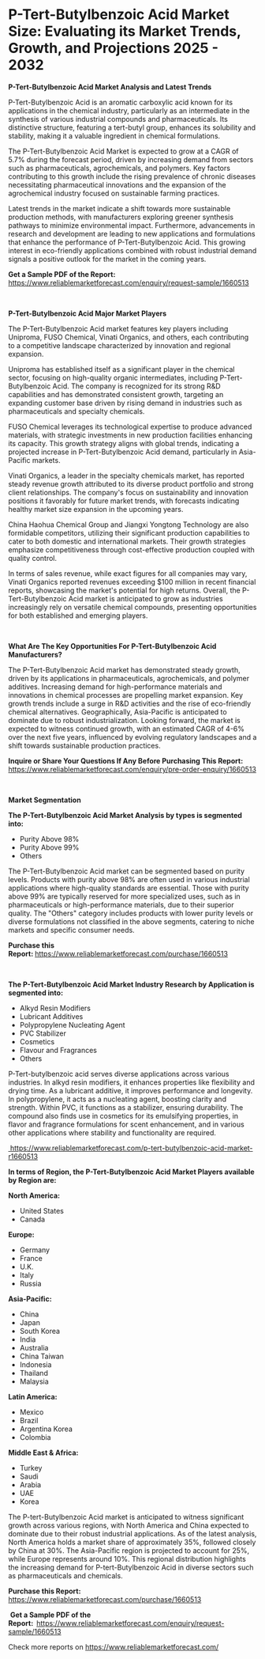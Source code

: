 <p><h1>P-Tert-Butylbenzoic Acid Market Size: Evaluating its Market Trends, Growth, and Projections 2025 - 2032</h1></p><p><strong>P-Tert-Butylbenzoic Acid Market Analysis and Latest Trends</strong></p>
<p><p>P-Tert-Butylbenzoic Acid is an aromatic carboxylic acid known for its applications in the chemical industry, particularly as an intermediate in the synthesis of various industrial compounds and pharmaceuticals. Its distinctive structure, featuring a tert-butyl group, enhances its solubility and stability, making it a valuable ingredient in chemical formulations.</p><p>The P-Tert-Butylbenzoic Acid Market is expected to grow at a CAGR of 5.7% during the forecast period, driven by increasing demand from sectors such as pharmaceuticals, agrochemicals, and polymers. Key factors contributing to this growth include the rising prevalence of chronic diseases necessitating pharmaceutical innovations and the expansion of the agrochemical industry focused on sustainable farming practices.</p><p>Latest trends in the market indicate a shift towards more sustainable production methods, with manufacturers exploring greener synthesis pathways to minimize environmental impact. Furthermore, advancements in research and development are leading to new applications and formulations that enhance the performance of P-Tert-Butylbenzoic Acid. This growing interest in eco-friendly applications combined with robust industrial demand signals a positive outlook for the market in the coming years.</p></p>
<p><strong>Get a Sample PDF of the Report:&nbsp;</strong> <a href="https://www.reliablemarketforecast.com/enquiry/request-sample/1660513?utm_campaign=2929&utm_medium=2&utm_source=Github&utm_content=ia&utm_term=29032025&utm_id=p-tert-butylbenzoic-acid">https://www.reliablemarketforecast.com/enquiry/request-sample/1660513</a></p>
<p>&nbsp;</p>
<p><strong>P-Tert-Butylbenzoic Acid Major Market Players</strong></p>
<p><p>The P-Tert-Butylbenzoic Acid market features key players including Uniproma, FUSO Chemical, Vinati Organics, and others, each contributing to a competitive landscape characterized by innovation and regional expansion.</p><p>Uniproma has established itself as a significant player in the chemical sector, focusing on high-quality organic intermediates, including P-Tert-Butylbenzoic Acid. The company is recognized for its strong R&D capabilities and has demonstrated consistent growth, targeting an expanding customer base driven by rising demand in industries such as pharmaceuticals and specialty chemicals.</p><p>FUSO Chemical leverages its technological expertise to produce advanced materials, with strategic investments in new production facilities enhancing its capacity. This growth strategy aligns with global trends, indicating a projected increase in P-Tert-Butylbenzoic Acid demand, particularly in Asia-Pacific markets.</p><p>Vinati Organics, a leader in the specialty chemicals market, has reported steady revenue growth attributed to its diverse product portfolio and strong client relationships. The company's focus on sustainability and innovation positions it favorably for future market trends, with forecasts indicating healthy market size expansion in the upcoming years.</p><p>China Haohua Chemical Group and Jiangxi Yongtong Technology are also formidable competitors, utilizing their significant production capabilities to cater to both domestic and international markets. Their growth strategies emphasize competitiveness through cost-effective production coupled with quality control.</p><p>In terms of sales revenue, while exact figures for all companies may vary, Vinati Organics reported revenues exceeding $100 million in recent financial reports, showcasing the market's potential for high returns. Overall, the P-Tert-Butylbenzoic Acid market is anticipated to grow as industries increasingly rely on versatile chemical compounds, presenting opportunities for both established and emerging players.</p></p>
<p>&nbsp;</p>
<p><strong>What Are The Key Opportunities For P-Tert-Butylbenzoic Acid Manufacturers?</strong></p>
<p><p>The P-Tert-Butylbenzoic Acid market has demonstrated steady growth, driven by its applications in pharmaceuticals, agrochemicals, and polymer additives. Increasing demand for high-performance materials and innovations in chemical processes are propelling market expansion. Key growth trends include a surge in R&D activities and the rise of eco-friendly chemical alternatives. Geographically, Asia-Pacific is anticipated to dominate due to robust industrialization. Looking forward, the market is expected to witness continued growth, with an estimated CAGR of 4-6% over the next five years, influenced by evolving regulatory landscapes and a shift towards sustainable production practices.</p></p>
<p><strong>Inquire or Share Your Questions If Any Before Purchasing This Report:</strong> <a href="https://www.reliablemarketforecast.com/enquiry/pre-order-enquiry/1660513?utm_campaign=2929&utm_medium=2&utm_source=Github&utm_content=ia&utm_term=29032025&utm_id=p-tert-butylbenzoic-acid">https://www.reliablemarketforecast.com/enquiry/pre-order-enquiry/1660513</a></p>
<p>&nbsp;</p>
<p><strong>Market Segmentation</strong></p>
<p><strong>The P-Tert-Butylbenzoic Acid Market Analysis by types is segmented into:</strong></p>
<p><ul><li>Purity Above 98%</li><li>Purity Above 99%</li><li>Others</li></ul></p>
<p><p>The P-Tert-Butylbenzoic Acid market can be segmented based on purity levels. Products with purity above 98% are often used in various industrial applications where high-quality standards are essential. Those with purity above 99% are typically reserved for more specialized uses, such as in pharmaceuticals or high-performance materials, due to their superior quality. The "Others" category includes products with lower purity levels or diverse formulations not classified in the above segments, catering to niche markets and specific consumer needs.</p></p>
<p><strong>Purchase this Report:&nbsp;</strong><a href="https://www.reliablemarketforecast.com/purchase/1660513?utm_campaign=2929&utm_medium=2&utm_source=Github&utm_content=ia&utm_term=29032025&utm_id=p-tert-butylbenzoic-acid">https://www.reliablemarketforecast.com/purchase/1660513</a></p>
<p>&nbsp;</p>
<p><strong>The P-Tert-Butylbenzoic Acid Market Industry Research by Application is segmented into:</strong></p>
<p><ul><li>Alkyd Resin Modifiers</li><li>Lubricant Additives</li><li>Polypropylene Nucleating Agent</li><li>PVC Stabilizer</li><li>Cosmetics</li><li>Flavour and Fragrances</li><li>Others</li></ul></p>
<p><p>P-Tert-butylbenzoic acid serves diverse applications across various industries. In alkyd resin modifiers, it enhances properties like flexibility and drying time. As a lubricant additive, it improves performance and longevity. In polypropylene, it acts as a nucleating agent, boosting clarity and strength. Within PVC, it functions as a stabilizer, ensuring durability. The compound also finds use in cosmetics for its emulsifying properties, in flavor and fragrance formulations for scent enhancement, and in various other applications where stability and functionality are required.</p></p>
<p><a href="https://www.reliablemarketforecast.com/p-tert-butylbenzoic-acid-market-r1660513?utm_campaign=2929&utm_medium=2&utm_source=Github&utm_content=ia&utm_term=29032025&utm_id=p-tert-butylbenzoic-acid">&nbsp;https://www.reliablemarketforecast.com/p-tert-butylbenzoic-acid-market-r1660513</a></p>
<p><strong>In terms of Region, the P-Tert-Butylbenzoic Acid Market Players available by Region are:</strong></p>
<p>
    <p> <strong> North America: </strong>
        <ul>
            <li>United States</li>
            <li>Canada</li>
        </ul>
        </p> 
    <p> <strong> Europe: </strong>
        <ul>
            <li>Germany</li>
            <li>France</li>
            <li>U.K.</li>
            <li>Italy</li>
            <li>Russia</li>
        </ul>
        </p> 
    <p> <strong> Asia-Pacific: </strong>
        <ul>
            <li>China</li>
            <li>Japan</li>
            <li>South Korea</li>
            <li>India</li>
            <li>Australia</li>
            <li>China Taiwan</li>
            <li>Indonesia</li>
            <li>Thailand</li>
            <li>Malaysia</li>
        </ul>
        </p> 
    <p> <strong> Latin America: </strong>
        <ul>
            <li>Mexico</li>
            <li>Brazil</li>
            <li>Argentina Korea</li>
            <li>Colombia</li>
        </ul>
        </p> 
    <p> <strong> Middle East & Africa: </strong>
        <ul>
            <li>Turkey</li>
            <li>Saudi</li>
            <li>Arabia</li>
            <li>UAE</li>
            <li>Korea</li>
        </ul>
    </p>
    </p>
<p><p>The P-tert-Butylbenzoic Acid market is anticipated to witness significant growth across various regions, with North America and China expected to dominate due to their robust industrial applications. As of the latest analysis, North America holds a market share of approximately 35%, followed closely by China at 30%. The Asia-Pacific region is projected to account for 25%, while Europe represents around 10%. This regional distribution highlights the increasing demand for P-tert-Butylbenzoic Acid in diverse sectors such as pharmaceuticals and chemicals.</p></p>
<p><strong>Purchase this Report: </strong><a href="https://www.reliablemarketforecast.com/purchase/1660513?utm_campaign=2929&utm_medium=2&utm_source=Github&utm_content=ia&utm_term=29032025&utm_id=p-tert-butylbenzoic-acid">https://www.reliablemarketforecast.com/purchase/1660513</a></p>
<p>&nbsp;<strong>Get a Sample PDF of the Report:&nbsp;&nbsp;</strong><a href="https://www.reliablemarketforecast.com/enquiry/request-sample/1660513?utm_campaign=2929&utm_medium=2&utm_source=Github&utm_content=ia&utm_term=29032025&utm_id=p-tert-butylbenzoic-acid">https://www.reliablemarketforecast.com/enquiry/request-sample/1660513</a></p>
<p><strong></strong></p>
<p>Check more reports on <a href="https://www.reliablemarketforecast.com/?utm_campaign=2929&utm_medium=2&utm_source=Github&utm_content=ia&utm_term=29032025&utm_id=p-tert-butylbenzoic-acid">https://www.reliablemarketforecast.com/</a></p>